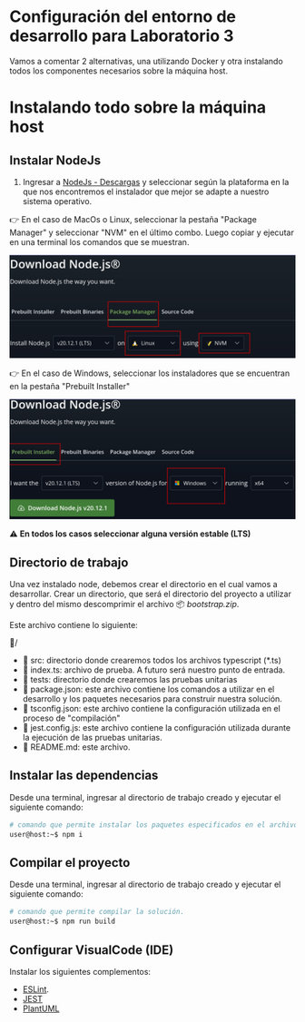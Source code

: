 # Configuración del entorno de desarrollo para Laboratorio 3

Vamos a comentar 2 alternativas, una utilizando Docker y otra instalando todos los componentes necesarios sobre la máquina host.


# Instalando todo sobre la máquina host

## Instalar NodeJs

1. Ingresar a [NodeJs - Descargas](https://nodejs.org/en/download/) y seleccionar según la plataforma en la que nos encontremos el instalador que mejor se adapte a nuestro sistema operativo.

👉 En el caso de MacOs o Linux, seleccionar la pestaña "Package Manager" y seleccionar "NVM" en el último combo. Luego copiar y ejecutar en una terminal los comandos que se muestran.

![Instalador de Linux o MacOs](Configuracion/lin_1.png)

👉 En el caso de Windows, seleccionar los instaladores que se encuentran en la pestaña "Prebuilt Installer"

![Instalador de Windows](Configuracion/win_1.png)


⚠️ **En todos los casos seleccionar alguna versión estable (LTS)**


## Directorio de trabajo

Una vez instalado node, debemos crear el directorio en el cual vamos a desarrollar.
Crear un directorio, que será el directorio del proyecto a utilizar y dentro del mismo descomprimir el archivo 📦 *bootstrap.zip*.

Este archivo contiene lo siguiente:

📂/
 - 📂 src: directorio donde crearemos todos los archivos typescript (\*.ts)
  - 📄 index.ts: archivo de prueba. A futuro será nuestro punto de entrada.
 - 📂 tests: directorio donde crearemos las pruebas unitarias 
 - 📄 package.json: este archivo contiene los comandos a utilizar en el desarrollo y los paquetes necesarios para construir nuestra solución.
 - 📄 tsconfig.json: este archivo contiene la configuración utilizada en el proceso de "compilación"
 - 📄 jest.config.js: este archivo contiene la configuración utilizada durante la ejecución de las pruebas unitarias.
 - 📄 README.md: este archivo.


## Instalar las dependencias

Desde una terminal, ingresar al directorio de trabajo creado y ejecutar el siguiente comando: 

```bash
# comando que permite instalar los paquetes especificados en el archivo package.json
user@host:~$ npm i
```

## Compilar el proyecto

Desde una terminal, ingresar al directorio de trabajo creado y ejecutar el siguiente comando: 

```bash
# comando que permite compilar la solución.
user@host:~$ npm run build
```

## Configurar VisualCode (IDE)

Instalar los siguientes complementos:

* [ESLint](https://marketplace.visualstudio.com/items?itemName=dbaeumer.vscode-eslint).
* [JEST](https://marketplace.visualstudio.com/items?itemName=Orta.vscode-jest)
* [PlantUML](https://marketplace.visualstudio.com/items?itemName=jebbs.plantuml)
